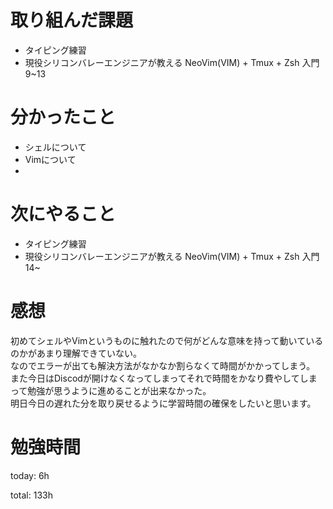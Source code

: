 #  取り組んだ課題
- タイピング練習
- 現役シリコンバレーエンジニアが教える NeoVim(VIM) + Tmux + Zsh 入門 9~13

# 分かったこと
- シェルについて
- Vimについて
- 
# 次にやること
- タイピング練習
- 現役シリコンバレーエンジニアが教える NeoVim(VIM) + Tmux + Zsh 入門　14~

# 感想
初めてシェルやVimというものに触れたので何がどんな意味を持って動いているのかがあまり理解できていない。  
なのでエラーが出ても解決方法がなかなか割らなくて時間がかかってしまう。  
また今日はDiscodが開けなくなってしまってそれで時間をかなり費やしてしまって勉強が思うように進めることが出来なかった。  
明日今日の遅れた分を取り戻せるように学習時間の確保をしたいと思います。  

# 勉強時間
today: 6h

total: 133h
